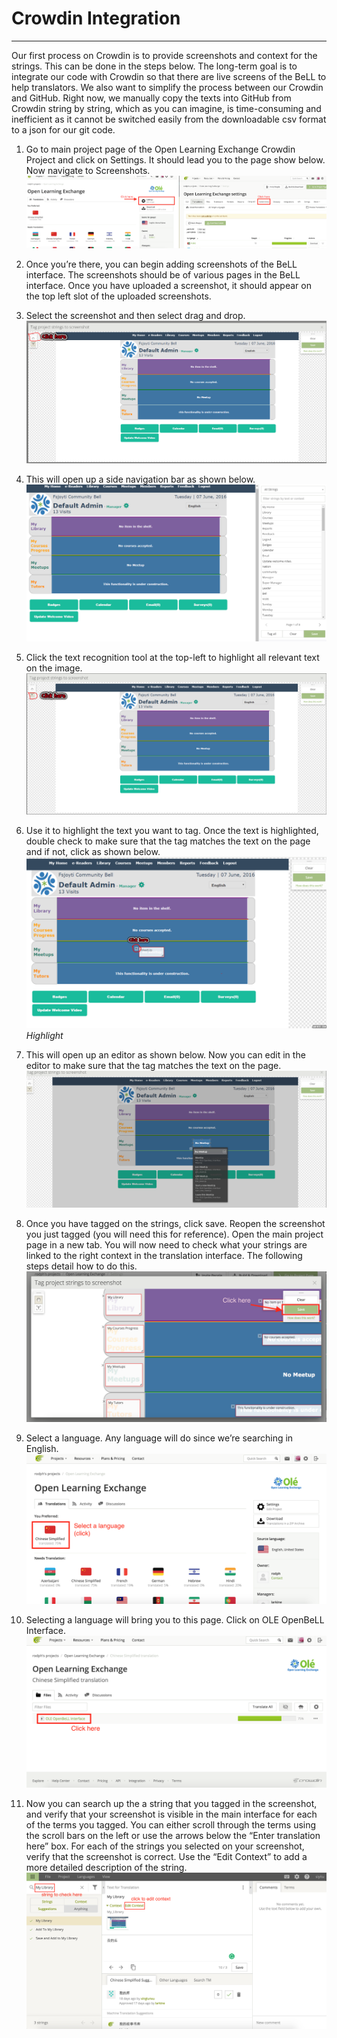 # Crowdin Integration
----------
Our first process on Crowdin is to provide screenshots and context for the strings. This can be done in the steps below. The long-term goal is to integrate our code with Crowdin so that there are live screens of the BeLL to help translators. We also want to simplify the process between our Crowdin and GitHub. Right now, we manually copy the texts into GitHub from Crowdin string by string, which as you can imagine, is time-consuming and inefficient as it cannot be switched easily from the downloadable csv format to a json for our git code. 

 1. Go to main project page of the Open Learning Exchange Crowdin Project and click on Settings. It should lead you to the page show below. Now navigate to Screenshots. 
![navigate to screenshots](/pages/uploads/images/crowdinmd1.png)
 
 3. Once you’re there, you can begin adding screenshots of the BeLL interface. The screenshots should be of various pages in the BeLL interface. Once you have uploaded a screenshot, it should appear on the top left slot of the uploaded screenshots. 
 4. Select the screenshot and then select drag and drop.
![after clicking newlu-uploaded screenshot](/pages/uploads/images/crowdinmd2.png)
 5. This will open up a side navigation bar as shown below.
![screenshot navigation bar](/pages/uploads/images/crowdinmd3.png)
 6. Click the text recognition tool at the top-left to highlight all relevant text on the image. 
![text recognition tool](/pages/uploads/images/crowdinmd4.png)
 7. Use it to highlight the text you want to tag. Once the text is highlighted, double check to make sure that the tag matches the text on the page and if not, click as shown below.
![highlight text to be tagged](/pages/uploads/images/crowdinmd5.png "High Light")
*Highlight*
 8. This will open up an editor as shown below. Now you can edit in the editor to make sure that the tag matches the text on the page.
![tag editor](/pages/uploads/images/crowdinmd6.png)
 9. Once you have tagged on the strings, click save. Reopen the screenshot you just tagged (you will need this for reference). Open the main project page in a new tab. You will now need to check what your strings are linked to the right context in the translation interface. The following steps detail how to do this.
![save and check strings](/pages/uploads/images/crowdinmd7.png)
 10.  Select a language. Any language will do since we’re searching in English. 
![select language](/pages/uploads/images/crowdinmd8.png)
 11.  Selecting a language will bring you to this page. Click on OLE OpenBeLL Interface.
![navigate to interface](/pages/uploads/images/crowdinmd9.png)
 12. Now you can search up the a string that you tagged in the screenshot, and verify that your screenshot is visible in the main interface for each of the terms you tagged. You can either scroll through the terms using the scroll bars on the left or use the arrows below the “Enter translation here” box. For each of the strings you selected on your screenshot, verify that the screenshot is correct. Use the “Edit Context” to add a more detailed description of the string.
![edit context](/pages/uploads/images/crowdinmd10.png)
